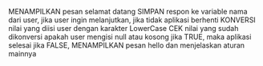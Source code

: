 MENAMPILKAN pesan selamat datang
SIMPAN respon ke variable nama dari user, jika user ingin melanjutkan, jika tidak aplikasi berhenti
KONVERSI nilai yang diisi user dengan karakter LowerCase
CEK nilai yang sudah dikonversi apakah user mengisi null atau kosong
  jika TRUE, maka aplikasi selesai
  jika FALSE, MENAMPILKAN pesan hello dan menjelaskan aturan mainnya
    
